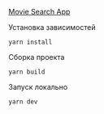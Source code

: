 [Movie Search App](adelinyshka-movie-search.netlify.app)

Установка зависимостей

```yarn install```

Сборка проекта

```yarn build```

Запуск локально

```yarn dev```